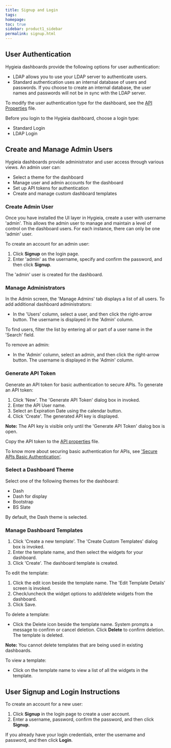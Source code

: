 ```yaml
---
title: Signup and Login
tags: 
homepage: 
toc: true
sidebar: product1_sidebar
permalink: signup.html
---
```


## User Authentication

Hygieia dashboards provide the following options for user authentication:

- LDAP allows you to use your LDAP server to authenticate users.
- Standard authentication uses an internal database of users and passwords. If you choose to create an internal database, the user names and passwords will not be in sync with the LDAP server.
<!--- 
Single Sign On (SSO) 
--->

To modify the user authentication type for the dashboard, see the [API Properties](../hygieia/api/api.md#api-properties-file) file.

Before you login to the Hygieia dashboard, choose a login type:
- Standard Login
- LDAP Login
<!--- 
Single Sign On (SSO) 
--->

## Create and Manage Admin Users

Hygieia dashboards provide administrator and user access through various views. An admin user can:

- Select a theme for the dashboard
- Manage user and admin accounts for the dashboard
- Set up API tokens for authentication
- Create and manage custom dashboard templates

### Create Admin User

Once you have installed the UI layer in Hygieia, create a user with username 'admin'. This allows the admin user to manage and maintain a level of control on the dashboard users. For each instance, there can only be one 'admin' user.

To create an account for an admin user:
1. Click **Signup** on the login page.
2. Enter 'admin' as the username, specify and confirm the password, and then click **Signup**.

The 'admin' user is created for the dashboard.

### Manage Administrators

In the Admin screen, the 'Manage Admins' tab displays a list of all users. To add additional dashboard administrators:

- In the 'Users' column, select a user, and then click the right-arrow button.
  The username is displayed in the 'Admin' column.

To find users, filter the list by entering all or part of a user name in the 'Search' field.

To remove an admin:

- In the 'Admin' column, select an admin, and then click the right-arrow button.
  The username is displayed in the 'Admin' column.

### Generate API Token

Generate an API token for basic authentication to secure APIs. To generate an API token:

1. Click 'New'. The 'Generate API Token' dialog box in invoked.
2. Enter the API User name.
3. Select an Expiration Date using the calendar button.
4. Click 'Create'. The generated API key is displayed.

**Note:** The API key is visible only until the 'Generate API Token' dialog box is open.

Copy the API token to the [API properties](../hygieia/api/api.md#api-properties-file) file.

To know more about securing basic authentication for APIs, see ['Secure APIs Basic Authentication'](../hygieia/api/api.md#secure-apis-basic-authentication).

### Select a Dashboard Theme

Select one of the following themes for the dashboard:
- Dash
- Dash for display
- Bootstrap
- BS Slate

By default, the Dash theme is selected.

### Manage Dashboard Templates

1. Click 'Create a new template'. The 'Create Custom Templates' dialog box is invoked.
2. Enter the template name, and then select the widgets for your dashboard.
3. Click 'Create'. The dashboard template is created.

To edit the template:

1. Click the edit icon beside the template name. The 'Edit Template Details' screen is invoked.
2. Check/uncheck the widget options to add/delete widgets from the dashboard.
3. Click Save.

To delete a template:

- Click the Delete icon beside the template name. System prompts a message to confirm or cancel deletion. Click **Delete** to confirm deletion.
  The template is deleted.

**Note:** You cannot delete templates that are being used in existing dashboards.

To view a template:

- Click on the template name to view a list of all the widgets in the template.

## User Signup and Login Instructions

To create an account for a new user:

1.	Click **Signup** in the login page to create a user account.
2.	Enter a username, password, confirm the password, and then click **Signup**.

If you already have your login credentials, enter the username and password, and then click **Login**.

